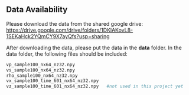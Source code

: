 ## Data Availability
Please download the data from the shared google drive: https://drive.google.com/drive/folders/1DKlAKovL8-1SEKaHck2YQmCY9X7ayQfs?usp=sharing

After downloading the data, please put the data in the **data** folder. In the data folder, the following files should be included:

```bash
vp_sample100_nx64_nz32.npy
vs_sample100_nx64_nz32.npy
rho_sample100_nx64_nz32.npy
vx_sample100_time_601_nx64_nz32.npy
vz_sample100_time_601_nx64_nz32.npy   #not used in this project yet
```




